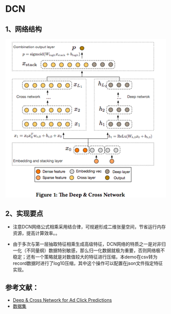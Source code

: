 # DCN

## 1、网络结构

![deepfm strcuture](https://github.com/alphaplato/alphaplato/blob/master/image/DeepLearning/dcn.png)

## 2、实现要点

* 注意DCN网络公式相乘采用结合律，可规避形成二维张量空间，节省运行内存资源，提高计算效率。。

* 由于多次与第一层抽取特征相乘生成高级特征，DCN网络的特质之一是对非归一化（不同量纲）数据特别敏感，那么归一化数据就极为重要，否则网络极不稳定；还有一个策略就是对数值较大的特征进行压缩，本demo在csv转为record数据时进行了log10压缩，其中这个操作可以配置在json文件指定特征实现。

## 参考文献：
* [Deep & Cross Network for Ad Click Predictions](https://arxiv.org/pdf/1708.05123.pdf)
* [数据集](https://archive.ics.uci.edu/ml/datasets/adult)